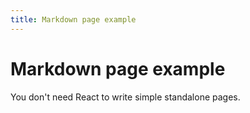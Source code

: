 ```yaml
---
title: Markdown page example
---
```


# Markdown page example

You don't need React to write simple standalone pages.






